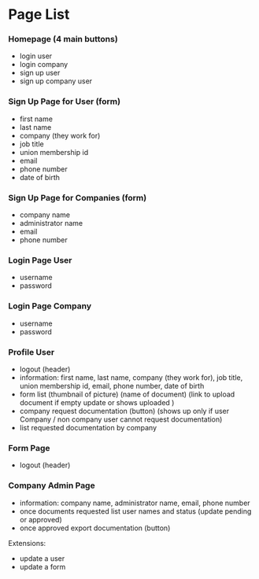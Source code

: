 # Page List

### Homepage (4 main buttons)     
- login user
- login company
- sign up user
- sign up company user


### Sign Up Page for User (form)   
- first name 
- last name
- company (they work for)
- job title
- union membership id
- email
- phone number
- date of birth


### Sign Up Page for Companies (form)  
- company name
- administrator name
- email
- phone number


### Login Page User   
- username
- password


### Login Page Company 
- username
- password


### Profile User
- logout (header)
- information: first name, last name, company (they work for), job title, union membership id, email, phone number, date of birth
- form list (thumbnail of picture) (name of document) (link to upload document if empty update or shows uploaded )
- company request documentation (button) (shows up only if user Company / non company user cannot request documentation)
- list requested documentation by company

### Form Page
- logout (header)


### Company Admin Page
- information: company name, administrator name, email, phone number
- once documents requested list user names and status (update pending or approved)
- once approved export documentation (button)


Extensions:
- update a user
- update a form 